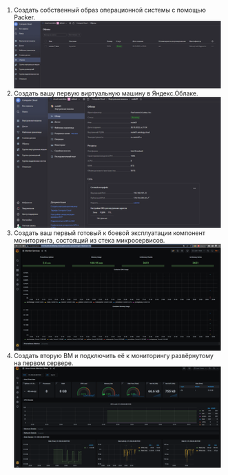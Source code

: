 1. Создать собственный образ операционной системы с помощью Packer.
![Packer](./images/4_1.png)  
2. Создать вашу первую виртуальную машину в Яндекс.Облаке.
![Packer](/images/4_2.png)  
3. Создать ваш первый готовый к боевой эксплуатации компонент мониторинга, состоящий из стека микросервисов.
![Packer](/images/4_3.png)  
4. Создать вторую ВМ и подключить её к мониторингу развёрнутому на первом сервере.
![Packer](/images/4_4.png)  
